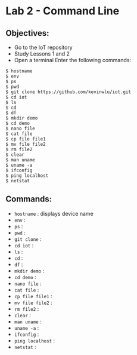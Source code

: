 # Lab 2 - Command Line


## Objectives:

- Go to the IoT repository
- Study Lessons 1 and 2
- Open a terminal
Enter the following commands:
```
$ hostname
$ env
$ ps
$ pwd
$ git clone https://github.com/kevinwlu/iot.git
$ cd iot
$ ls
$ cd
$ df
$ mkdir demo
$ cd demo
$ nano file
$ cat file
$ cp file file1
$ mv file file2
$ rm file2
$ clear
$ man uname
$ uname -a
$ ifconfig
$ ping localhost
$ netstat
```
## Commands:
- `hostname` : displays device name
- `env` : 
- `ps` : 
- `pwd` : 
- `git clone` : 
- `cd iot` : 
- `ls` : 
- `cd` : 
- `df` : 
- `mkdir demo` : 
- `cd demo` : 
- `nano file` : 
- `cat file` : 
- `cp file file1` : 
- `mv file file2` : 
- `rm file2` : 
- `clear` : 
- `man uname` : 
- `uname -a` : 
- `ifconfig` : 
- `ping localhost` : 
- `netstat` :

